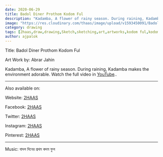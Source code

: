 ```yaml
---
date: 2020-06-29
title: Badol Diner Prothom Kodom Ful
description: "Kadamba, A flower of rainy season. During raining, Kadamba makes the environment adorable.."
image: "https://res.cloudinary.com/thaas/image/upload/v1593450091/Badol_Diner_Prothom_Kodom_Ful_yt_thumb_vom7e2.jpg"
category: drawing
tags: [2haas,draw,drawing,Sketch,sketching,art,artworks,kodom ful,kodom,fBadol Diner Prothom Kodom Ful,https://2haas.ml/badol-diner-prothom-kodom-ful,rabindra songs,rabindranath,Tagore]
author: ajpalok
---
```

Title: Badol Diner Prothom Kodom Ful

Art Work by: Abrar Jahin 

Kadamba, A flower of rainy season. During raining, Kadamba makes the environment adorable. Watch the full video in
 [YouTube](https://youtu.be/rRWPLf9x3D8)..
  
- - -
  
Also available on:  

Website: [2HAAS](https://2haas.ml/)  

Facebook: [2HAAS](https://facebook.com/2haas)  

Twitter: [2HAAS](https://twitter.com/2haas_ml)  

Instagram: [2HAAS](https://instagram.com/2haas.ml)  

Pinterest: [2HAAS](https://pinterest.com/2haas_ml)  

- - -

Music: বাদল দিনের প্রথম কদম ফুল

